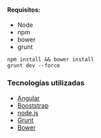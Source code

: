 #### Requisitos:

- Node
- npm
- bower
- grunt

```
npm install && bower install
grunt dev --force

```

 
### Tecnologías utilizadas

- [Angular](https://angular.io)
- [Booststrap](http://getbootstrap.com)
- [node.js](https://nodejs.org)
- [Grunt](https://gruntjs.com)
- [Bower](https://bower.io)

